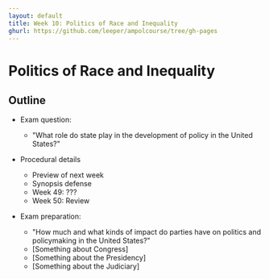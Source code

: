 ```yaml
---
layout: default
title: Week 10: Politics of Race and Inequality
ghurl: https://github.com/leeper/ampolcourse/tree/gh-pages
---
```


# Politics of Race and Inequality #

## Outline ##

 - Exam question:
   - "What role do state play in the development of policy in the United States?"
 
 - Procedural details
   - Preview of next week
   - Synopsis defense
   - Week 49: ???
   - Week 50: Review
 
 
 
 - Exam preparation:
   - "How much and what kinds of impact do parties have on politics and policymaking in the United States?"
   - [Something about Congress]
   - [Something about the Presidency]
   - [Something about the Judiciary]
 
 
